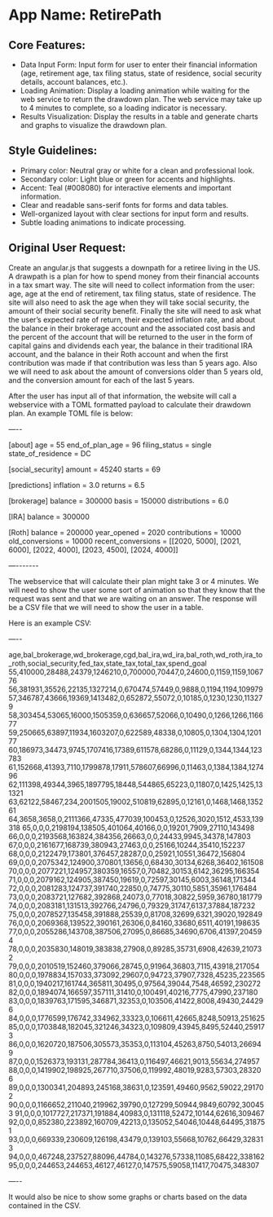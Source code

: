# **App Name**: RetirePath

## Core Features:

- Data Input Form: Input form for user to enter their financial information (age, retirement age, tax filing status, state of residence, social security details, account balances, etc.).
- Loading Animation: Display a loading animation while waiting for the web service to return the drawdown plan.  The web service may take up to 4 minutes to complete, so a loading indicator is necessary.
- Results Visualization: Display the results in a table and generate charts and graphs to visualize the drawdown plan.

## Style Guidelines:

- Primary color: Neutral gray or white for a clean and professional look.
- Secondary color: Light blue or green for accents and highlights.
- Accent: Teal (#008080) for interactive elements and important information.
- Clear and readable sans-serif fonts for forms and data tables.
- Well-organized layout with clear sections for input form and results.
- Subtle loading animations to indicate processing.

## Original User Request:
Create an angular.js that suggests a downpath for a retiree living in the US.  A drawpath is a plan for how to spend money from their financial accounts in a tax smart way.  The site will need to collect information from the user:  age, age at the end of retirement, tax filing status, state of residence.  The site will also need to ask the age when they will take social security, the amount of  their social security benefit.  Finally the site will need to ask what the user’s expected rate of return, their expected inflation rate, and about the balance in their brokerage account and the associated cost basis and the percent of the account that will be returned to the user in the form of capital gains and dividends each year, the balance in their traditional IRA account, and the balance in their Roth account and when the first contribution was made if that contribution was less than 5 years ago.  Also we will need to ask about the amount of conversions older than 5 years old, and the conversion amount for each of the last 5 years.

After the user has input all of that information, the website will call a webservice with a TOML formatted payload to calculate their drawdown plan.  An example TOML file is below:

—--

[about]
age = 55
end_of_plan_age = 96
filing_status = single
state_of_residence = DC

[social_security]
amount = 45240
starts = 69

[predictions]
inflation = 3.0
returns = 6.5

[brokerage]
balance = 300000
basis = 150000
distributions = 6.0

[IRA]
balance = 300000

[Roth]
balance = 200000
year_opened = 2020
contributions = 10000
old_conversions = 10000
recent_conversions = [[2020, 5000],
                                    [2021, 6000],
                                    [2022, 4000],
                                    [2023, 4500],
                                    [2024, 4000]]

—-------

The webservice that will calculate their plan might take 3 or 4 minutes.  We will need to show the user some sort of animation so that they know that the request was sent and that we are waiting on an answer.  The response will be a CSV file that we will need to show the user in a table.

Here is an example CSV:

—--

age,bal_brokerage,wd_brokerage,cgd,bal_ira,wd_ira,bal_roth,wd_roth,ira_to_roth,social_security,fed_tax,state_tax,total_tax,spend_goal
55,410000,28488,24379,1246210,0,700000,70447,0,24600,0,1159,1159,106776
56,381931,35526,22135,1327214,0,670474,57449,0,9888,0,1194,1194,109979
57,346787,43666,19369,1413482,0,652872,55072,0,10185,0,1230,1230,113279
58,303454,53065,16000,1505359,0,636657,52066,0,10490,0,1266,1266,116677
59,250665,63897,11934,1603207,0,622589,48338,0,10805,0,1304,1304,120177
60,186973,34473,9745,1707416,17389,611578,68286,0,11129,0,1344,1344,123783
61,152668,41393,7110,1799878,17911,578607,66996,0,11463,0,1384,1384,127496
62,111398,49344,3965,1897795,18448,544865,65223,0,11807,0,1425,1425,131321
63,62122,58467,234,2001505,19002,510819,62895,0,12161,0,1468,1468,135261
64,3658,3658,0,2111366,47335,477039,100453,0,12526,3020,1512,4533,139318
65,0,0,0,2198194,138505,401064,40166,0,0,19201,7909,27110,143498
66,0,0,0,2193568,163824,384356,26663,0,0,24433,9945,34378,147803
67,0,0,0,2161677,168739,380943,27463,0,0,25166,10244,35410,152237
68,0,0,0,2122479,173801,376457,28287,0,0,25921,10551,36472,156804
69,0,0,0,2075342,124900,370801,13656,0,68430,30134,6268,36402,161508
70,0,0,0,2077221,124957,380359,16557,0,70482,30153,6142,36295,166354
71,0,0,0,2079162,124905,387450,19619,0,72597,30145,6003,36148,171344
72,0,0,0,2081283,124737,391740,22850,0,74775,30110,5851,35961,176484
73,0,0,0,2083721,127682,392868,24073,0,77018,30822,5959,36780,181779
74,0,0,0,2083181,131513,392766,24796,0,79329,31747,6137,37884,187232
75,0,0,0,2078527,135458,391888,25539,0,81708,32699,6321,39020,192849
76,0,0,0,2069368,139522,390161,26306,0,84160,33680,6511,40191,198635
77,0,0,0,2055286,143708,387506,27095,0,86685,34690,6706,41397,204594
78,0,0,0,2035830,148019,383838,27908,0,89285,35731,6908,42639,210732
79,0,0,0,2010519,152460,379066,28745,0,91964,36803,7115,43918,217054
80,0,0,0,1978834,157033,373092,29607,0,94723,37907,7328,45235,223565
81,0,0,0,1940217,161744,365811,30495,0,97564,39044,7548,46592,230272
82,0,0,0,1894074,166597,357111,31410,0,100491,40216,7775,47990,237180
83,0,0,0,1839763,171595,346871,32353,0,103506,41422,8008,49430,244296
84,0,0,0,1776599,176742,334962,33323,0,106611,42665,8248,50913,251625
85,0,0,0,1703848,182045,321246,34323,0,109809,43945,8495,52440,259173
86,0,0,0,1620720,187506,305573,35353,0,113104,45263,8750,54013,266949
87,0,0,0,1526373,193131,287784,36413,0,116497,46621,9013,55634,274957
88,0,0,0,1419902,198925,267710,37506,0,119992,48019,9283,57303,283206
89,0,0,0,1300341,204893,245168,38631,0,123591,49460,9562,59022,291702
90,0,0,0,1166652,211040,219962,39790,0,127299,50944,9849,60792,300453
91,0,0,0,1017727,217371,191884,40983,0,131118,52472,10144,62616,309467
92,0,0,0,852380,223892,160709,42213,0,135052,54046,10448,64495,318751
93,0,0,0,669339,230609,126198,43479,0,139103,55668,10762,66429,328313
94,0,0,0,467248,237527,88096,44784,0,143276,57338,11085,68422,338162
95,0,0,0,244653,244653,46127,46127,0,147575,59058,11417,70475,348307

—--

It would also be nice to show some graphs or charts based on the data contained in the CSV.
  